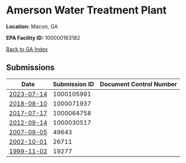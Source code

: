 # Amerson Water Treatment Plant

**Location:** Macon, GA

**EPA Facility ID:** 100000163182

[Back to GA Index](../../index.md)

## Submissions

| Date | Submission ID | Document Control Number |
|------|--------------|-------------------------|
| [2023-07-14](submissions/1000105991.md) | 1000105991 |  |
| [2018-08-10](submissions/1000071937.md) | 1000071937 |  |
| [2017-07-17](submissions/1000064758.md) | 1000064758 |  |
| [2012-09-14](submissions/1000030517.md) | 1000030517 |  |
| [2007-09-05](submissions/49643.md) | 49643 |  |
| [2002-10-01](submissions/26711.md) | 26711 |  |
| [1999-11-02](submissions/19277.md) | 19277 |  |
